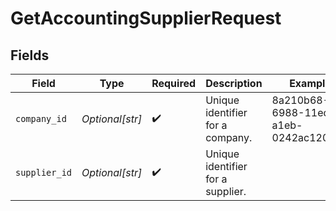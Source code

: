 # GetAccountingSupplierRequest


## Fields

| Field                                | Type                                 | Required                             | Description                          | Example                              |
| ------------------------------------ | ------------------------------------ | ------------------------------------ | ------------------------------------ | ------------------------------------ |
| `company_id`                         | *Optional[str]*                      | :heavy_check_mark:                   | Unique identifier for a company.     | 8a210b68-6988-11ed-a1eb-0242ac120002 |
| `supplier_id`                        | *Optional[str]*                      | :heavy_check_mark:                   | Unique identifier for a supplier.    |                                      |